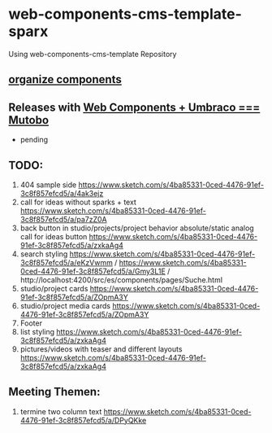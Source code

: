 # web-components-cms-template-sparx
Using web-components-cms-template Repository

## [organize components](https://wiki.migros.net/display/OCC/Web+Components+CMS+Template)

## Releases with [Web Components + Umbraco === Mutobo](http://mutobo.ch/)

- pending

## TODO:

1. 404 sample side https://www.sketch.com/s/4ba85331-0ced-4476-91ef-3c8f857efcd5/a/4ak3ejz
1. call for ideas without sparks + text https://www.sketch.com/s/4ba85331-0ced-4476-91ef-3c8f857efcd5/a/pa7zZ0A
1. back button in studio/projects/project behavior absolute/static analog call for ideas button https://www.sketch.com/s/4ba85331-0ced-4476-91ef-3c8f857efcd5/a/zxkaAg4
1. search styling https://www.sketch.com/s/4ba85331-0ced-4476-91ef-3c8f857efcd5/a/eKzVwmm / https://www.sketch.com/s/4ba85331-0ced-4476-91ef-3c8f857efcd5/a/Gmy3L1E / http://localhost:4200/src/es/components/pages/Suche.html
1. studio/project cards https://www.sketch.com/s/4ba85331-0ced-4476-91ef-3c8f857efcd5/a/ZOpmA3Y
1. studio/project media cards https://www.sketch.com/s/4ba85331-0ced-4476-91ef-3c8f857efcd5/a/ZOpmA3Y
1. Footer
1. list styling https://www.sketch.com/s/4ba85331-0ced-4476-91ef-3c8f857efcd5/a/zxkaAg4
1. pictures/videos with teaser and different layouts https://www.sketch.com/s/4ba85331-0ced-4476-91ef-3c8f857efcd5/a/zxkaAg4

## Meeting Themen:

1. termine two column text https://www.sketch.com/s/4ba85331-0ced-4476-91ef-3c8f857efcd5/a/DPyQKke
